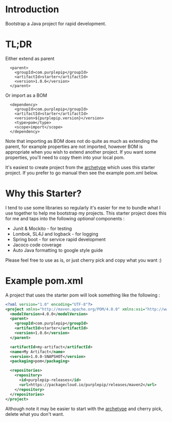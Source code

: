 # Introduction

Bootstrap a Java project for rapid development.

# TL;DR

Either extend as parent

      <parent>
        <groupId>com.purplepip</groupId>
        <artifactId>starter</artifactId>
        <version>1.0.6</version>
      </parent>

Or import as a BOM

      <dependency>
        <groupId>com.purplepip</groupId>
        <artifactId>starter</artifactId>
        <version>${purplepip.version}</version>
        <type>pom</type>
        <scope>import</scope>
      </dependency>
      
Note that importing as BOM does not do quite as much as extending the parent,
for example properties are not imported, however BOM is appropriate when
you wish to extend another project.  If you want some properties, you'll need
to copy them into your local pom.

It's easiest to create project from the [archetype](https://github.com/purplepip/archetype)
which uses this starter project.  If you prefer to go manual then see the 
example pom.xml below.

# Why this Starter?

I tend to use some libraries so regularly it's easier for me to bundle what I 
use together to help me bootstrap my projects.   This starter project does 
this for me and taps into the following *optional* components :

* Junit & Mockito - for testing
* Lombok, SL4J and logback - for logging
* Spring boot - for service rapid development
* Jacoco code coverage
* Auto Java formatting to google style guide

Please feel free to use as is, or just cherry pick and copy what you 
want :)

# Example pom.xml

A project that uses the starter pom will look something like the following :
```xml
<?xml version="1.0" encoding="UTF-8"?>
<project xmlns="http://maven.apache.org/POM/4.0.0" xmlns:xsi="http://www.w3.org/2001/XMLSchema-instance" xsi:schemaLocation="http://maven.apache.org/POM/4.0.0 http://maven.apache.org/xsd/maven-4.0.0.xsd">
  <modelVersion>4.0.0</modelVersion>
  <parent>
    <groupId>com.purplepip</groupId>
    <artifactId>starter</artifactId>
    <version>1.0.6</version>
  </parent>

  <artifactId>my-artifact</artifactId>
  <name>My Artifact</name>
  <version>1.0.0-SNAPSHOT</version>
  <packaging>pom</packaging>

  <repositories>
    <repository>
      <id>purplepip-releases</id>
      <url>https://packagecloud.io/purplepip/releases/maven2</url>
    </repository>
  </repositories>
</project>
```

Although note it may be easier to start with the 
[archetype](https://github.com/purplepip/archetype)
and cherry pick, delete what you don't want.
